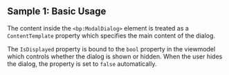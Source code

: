 ## Sample 1: Basic Usage

The content inside the `<bp:ModalDialog>` element is treated as a `ContentTemplate` property which specifies the main content of the dialog.

The `IsDisplayed` property is bound to the `bool` property in the viewmodel which controls whether the dialog is shown or hidden. When the user hides the dialog, the property is set to `false` automatically.
